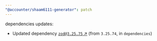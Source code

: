 ```yaml
---
"@accounter/shaam6111-generator": patch
---
```

dependencies updates:
  - Updated dependency [`zod@3.25.75` ↗︎](https://www.npmjs.com/package/zod/v/3.25.75) (from `3.25.74`, in `dependencies`)
